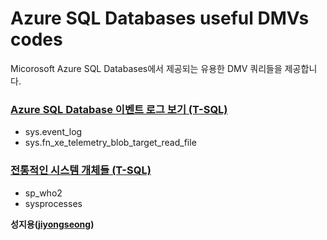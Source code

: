 # Azure SQL Databases useful DMVs codes

Micorosoft Azure SQL Databases에서 제공되는 유용한 DMV 쿼리들을 제공합니다.

### [Azure SQL Database 이벤트 로그 보기 (T-SQL)](https://github.com/jiyongseong/AzurePaaSHol/tree/master/azure_sql/DMVs/sys.fn_xe_telemetry_blob_target_read_file)

  - sys.event_log 
  - sys.fn_xe_telemetry_blob_target_read_file

### [전통적인 시스템 개체들 (T-SQL)](https://github.com/jiyongseong/AzurePaaSHol/tree/master/azure_sql/DMVs/sysprocesses)

  - sp_who2 
  - sysprocesses
  

**성지용([jiyongseong](https://github.com/jiyongseong))**
